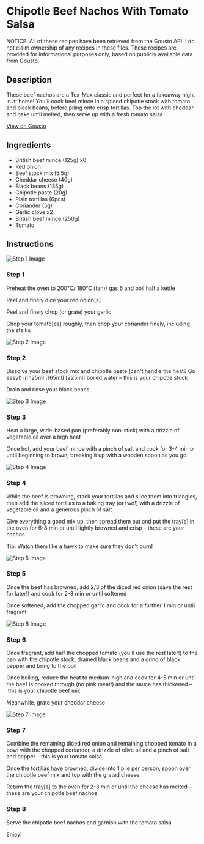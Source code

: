 # Chipotle Beef Nachos With Tomato Salsa

NOTICE: All of these recipes have been retrieved from the Gousto API. I do not claim ownership of any recipes in these files. These recipes are provided for informational purposes only, based on publicly available data from Gousto.

## Description

These beef nachos are a Tex-Mex classic and perfect for a fakeaway night in at home! You'll cook beef mince in a spiced chipotle stock with tomato and black beans, before piling onto crisp tortillas. Top the lot with cheddar and bake until melted, then serve up with a fresh tomato salsa.

[View on Gousto](https://www.gousto.co.uk/recipes/cookbook/chipotle-beef-nachos-with-tomato-salsa)

## Ingredients

- British beef mince (125g) x0
- Red onion
- Beef stock mix (5.5g)
- Cheddar cheese (40g)
- Black beans (185g)
- Chipotle paste (20g)
- Plain tortillas (6pcs)
- Coriander (5g)
- Garlic clove x2
- British beef mince (250g)
- Tomato

## Instructions

![Step 1 Image](https://production-media.gousto.co.uk/cms/recipe-step-image/step-1-1687532765900-x200.jpg)

### Step 1

Preheat the oven to 200°C/ 180°C (fan)/ gas 6 and boil half a kettle

Peel and finely dice your red onion[s]

Peel and finely chop (or grate) your garlic

Chop your tomato[es] roughly, then chop your coriander finely, including the stalks

![Step 2 Image](https://production-media.gousto.co.uk/cms/recipe-step-image/step-2-1687532769955-x200.jpg)

### Step 2

Dissolve your beef stock mix and chipotle paste (can't handle the heat? Go easy!) in 125ml<span class="text-purple"> [165ml] </span><span class="text-danger">[225ml]</span> boiled water – this is your chipotle stock

Drain and rinse your black beans

![Step 3 Image](https://production-media.gousto.co.uk/cms/recipe-step-image/step-3-1687532773636-x200.jpg)

### Step 3

Heat a large, wide-based pan (preferably non-stick) with a drizzle of vegetable oil over a high heat

Once hot, add your beef mince with a pinch of salt and cook for 3-4 min or until beginning to brown, breaking it up with a wooden spoon as you go

![Step 4 Image](https://production-media.gousto.co.uk/cms/recipe-step-image/step-4-1687532778463-x200.jpg)

### Step 4

While the beef is browning, stack your tortillas and slice them into triangles, then add the sliced tortillas to a baking tray (or two!) with a drizzle of vegetable oil and a generous pinch of salt

Give everything a good mix up, then spread them out and put the tray[s] in the oven for 6-8 min or until lightly browned and crisp – these are your nachos

Tip: Watch them like a hawk to make sure they don't burn!

![Step 5 Image](https://production-media.gousto.co.uk/cms/recipe-step-image/step-5-1687532782447-x200.jpg)

### Step 5

Once the beef has browned, add 2/3 of the diced red onion (save the rest for later!) and cook for 2-3 min or until softened

Once softened, add the chopped garlic and cook for a further 1 min or until fragrant

![Step 6 Image](https://production-media.gousto.co.uk/cms/recipe-step-image/step-6-1687532786215-x200.jpg)

### Step 6

Once fragrant, add half the chopped tomato (you'll use the rest later!) to the pan with the chipotle stock, drained black beans and a grind of black pepper and bring to the boil 

Once boiling, reduce the heat to medium-high and cook for 4-5 min or until the beef is cooked through (no pink meat!) and the sauce has thickened – this is your chipotle beef mix

Meanwhile, grate your cheddar cheese

![Step 7 Image](https://production-media.gousto.co.uk/cms/recipe-step-image/step-7-1687532790422-x200.jpg)

### Step 7

Combine the remaining diced red onion and remaining chopped tomato in a bowl with the chopped coriander, a drizzle of olive oil and a pinch of salt and pepper – this is your tomato salsa

Once the tortillas have browned, divide into 1 pile per person, spoon over the chipotle beef mix and top with the grated cheese

Return the tray[s] to the oven for 2-3 min or until the cheese has melted – these are your chipotle beef nachos

### Step 8

Serve the chipotle beef nachos and garnish with the tomato salsa

Enjoy!

